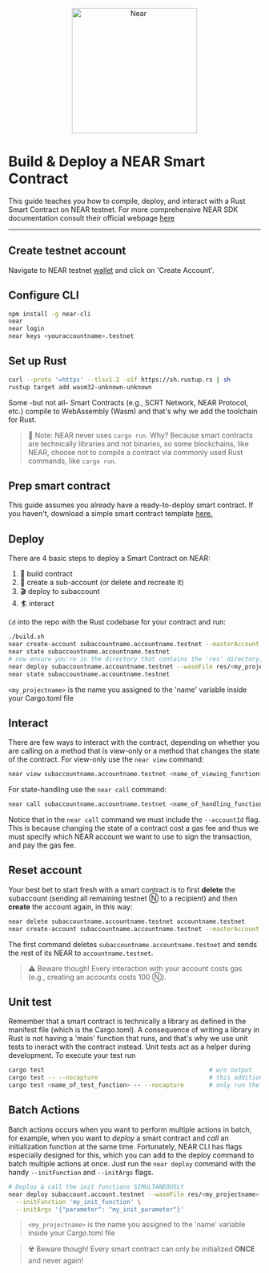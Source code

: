<p align="center">
  <a href="https://near.org/">
    <img alt="Near" src="https://github.com/irene-bbox/sc-near-crossword/blob/master/pic/near.png" width="250" />
  </a>
</p>


# Build & Deploy a NEAR Smart Contract
This guide teaches you how to compile, deploy, and interact with a Rust Smart Contract on NEAR testnet. For more comprehensive NEAR SDK documentation consult their official webpage [here](https://www.near-sdk.io/zero-to-hero/basics/set-up-skeleton)

---


## Create testnet account

Navigate to NEAR testnet [wallet](https://wallet.testnet.near.org) and click on 'Create Account'.


## Configure CLI

```bash
npm install -g near-cli                                                    # Install the NEAR CLI
near                                                                       # To see various possible commands run
near login                                                                 # Log into your NEAR testnet wallet
near keys <youraccountname>.testnet                                        # Visualize your keys running
```


## Set up Rust

```bash
curl --proto '=https' --tlsv1.2 -sSf https://sh.rustup.rs | sh              # If you haven't installed Rust yet, install it now using rustup
rustup target add wasm32-unknown-unknown                                    # Add Wasm toolchain
```

Some -but not all- Smart Contracts (e.g., SCRT Network, NEAR Protocol, etc.) compile to WebAssembly (Wasm) and that's why we add the toolchain for Rust.
> :no_entry_sign: Note: NEAR never uses `cargo run`. Why? Because smart contracts are technically libraries and not binaries, so some blockchains, like NEAR, choose not to compile a contract via commonly used Rust commands, like `cargo run`.


## Prep smart contract

This guide assumes you already have a ready-to-deploy smart contract. If you haven't, download a simple smart contract template [here.](https://github.com/near-examples/rust-template)


## Deploy

There are 4 basic steps to deploy a Smart Contract on NEAR:
1. :wrench: build contract
2. :truck: create a sub-account (or delete and recreate it)
3. :clapper: deploy to subaccount
4. :surfer: interact 

`Cd` into the repo with the Rust codebase for your contract and run:

```bash
./build.sh                                                                                        # Build the contract
near create-account subaccountname.accountname.testnet --masterAccount accountname.testnet        # Create a subaccount
near state subaccountname.accountname.testnet                                                     # Check subaccount state
# now ensure you're in the directory that contains the 'res' directory, then run
near deploy subaccountname.accountname.testnet --wasmFile res/<my_projectname>.wasm               # Deploy the contract
near state subaccountname.accountname.testnet                                                     # Check again state of subaccount
```
`<my_projectname>` is the name you assigned to the 'name' variable inside your Cargo.toml file

## Interact

There are few ways to interact with the contract, depending on whether you are calling on a method that is view-only or a method that changes the state of the contract. For view-only use the `near view` command:

```bash
near view subaccountname.accountname.testnet <name_of_viewing_function>
```

For state-handling use the `near call` command:

```bash
near call subaccountname.accountname.testnet <name_of_handling_function> '{"string": "Helloworld!"}' --accountId accountname.testnet
```
Notice that in the `near call` command we must include the `--accountId` flag. This is because changing the state of a contract cost a gas fee and thus we must specify which NEAR account we want to use to sign the transaction, and pay the gas fee.


## Reset account

Your best bet to start fresh with a smart contract is to first **delete** the subaccount (sending all remaining testnet Ⓝ to a recipient)  and then **create** the account again, in this way: 

```bash
near delete subaccountname.accountname.testnet accountname.testnet
near create-account subaccountname.accountname.testnet --masterAccount accountname.testnet
```
The first command deletes `subaccountname.accountname.testnet` and sends the rest of its NEAR to `accountname.testnet`.
> :warning: Beware though! Every interaction with your account costs gas (e.g., creating an accounts costs 100 Ⓝ).

## Unit test

Remember that a smart contract is technically a library as defined in the manifest file (which is the Cargo.toml). A consequence of writing a library in Rust is not having a 'main' function that runs, and that's why we use unit tests to ineract with the contract instead. Unit tests act as a helper during development. To execute your test run

```bash
cargo test                                              # w/o output 
cargo test -- --nocapture                               # this additional flag includes the test output
cargo test <name_of_test_function> -- --nocapture       # only run the specified test
```

## Batch Actions
Batch actions occurs when you want to perform multiple actions in batch, for example, when you want to *deploy* a smart contract and *call* an initialization function at the same time. Fortunately, NEAR CLI has flags especially designed for this, which you can add to the deploy command to batch multiple actions at once. Just run the `near deploy` command with the handy `--initFunction` and `--initArgs` flags. 

```bash
# Deploy & call the init functions SIMULTANEOUSLY
near deploy subaccount.account.testnet --wasmFile res/<my_projectname>.wasm \
  --initFunction 'my_init_function' \
  --initArgs '{"parameter": "my_init_parameter"}'
```

> `<my_projectname>` is the name you assigned to the 'name' variable inside your Cargo.toml file

> :radioactive: Beware though! Every smart contract can only be initialized **ONCE** and never again!